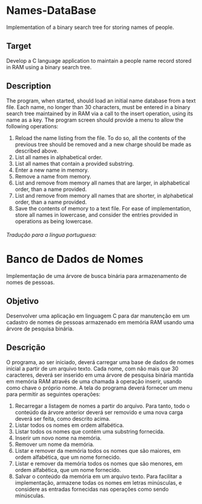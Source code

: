 # Names-DataBase
Implementation of a binary search tree for storing names of people.

## Target
Develop a C language application to maintain a people name record
stored in RAM using a binary search tree.
## Description
The program, when started, should load an initial name database from a text file.
Each name, no longer than 30 characters, must be entered in a binary search tree maintained by
in RAM via a call to the insert operation, using its name as a key.
The program screen should provide a menu to allow the following operations:
1. Reload the name listing from the file. To do so, all the contents of the previous tree
should be removed and a new charge should be made as described above.
2. List all names in alphabetical order.
3. List all names that contain a provided substring.
4. Enter a new name in memory.
5. Remove a name from memory.
6. List and remove from memory all names that are larger, in alphabetical order, than a name
provided.
7. List and remove from memory all names that are shorter, in alphabetical order, than a name
provided.
8. Save the contents of memory to a text file.
For ease of implementation, store all names in lowercase, and consider the entries
provided in operations as being lowercase.


###### Tradução para a língua portuguesa:

# Banco de Dados de Nomes
Implementação de uma árvore de busca binária para armazenamento de nomes de pessoas.

## Objetivo
Desenvolver uma aplicação em linguagem C para dar manutenção em um cadastro de nomes de pessoas
armazenado em memória RAM usando uma árvore de pesquisa binária.
## Descrição
O programa, ao ser iniciado, deverá carregar uma base de dados de nomes inicial a partir de um arquivo texto.
Cada nome, com não mais que 30 caracteres, deverá ser inserido em uma árvore de pesquisa binária mantida
em memória RAM através de uma chamada à operação inserir, usando como chave o próprio nome.
A tela do programa deverá fornecer um menu para permitir as seguintes operações:
1. Recarregar a listagem de nomes a partir do arquivo. Para tanto, todo o conteúdo da árvore anterior
deverá ser removido e uma nova carga deverá ser feita, como descrito acima.
2. Listar todos os nomes em ordem alfabética.
3. Listar todos os nomes que contém uma substring fornecida.
4. Inserir um novo nome na memória.
5. Remover um nome da memória.
6. Listar e remover da memória todos os nomes que são maiores, em ordem alfabética, que um nome
fornecido.
7. Listar e remover da memória todos os nomes que são menores, em ordem alfabética, que um nome
fornecido.
8. Salvar o conteúdo da memória em um arquivo texto.
Para facilitar a implementação, armazene todas os nomes em letras minúsculas, e considere as entradas
fornecidas nas operações como sendo minúsculas. 
